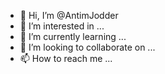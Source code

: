 - 👋 Hi, I’m @AntimJodder
- 👀 I’m interested in ...
- 🌱 I’m currently learning ...
- 💞️ I’m looking to collaborate on ...
- 📫 How to reach me ...

<!---
AntimJodder/AntimJodder is a ✨ special ✨ repository because its `README.md` (this file) appears on your GitHub profile.
You can click the Preview link to take a look at your changes.
--->
